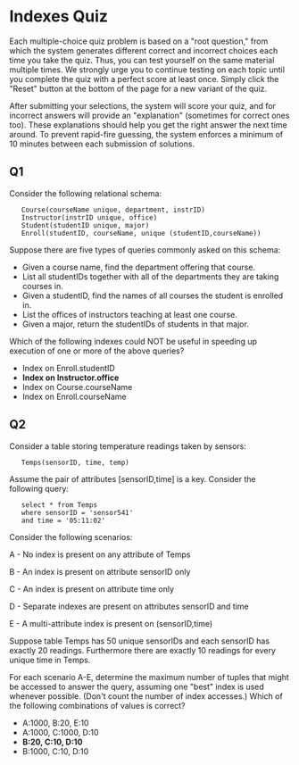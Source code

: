 # Indexes Quiz

Each multiple-choice quiz problem is based on a "root question," from which the system generates different correct and incorrect choices each time you take the quiz. Thus, you can test yourself on the same material multiple times. We strongly urge you to continue testing on each topic until you complete the quiz with a perfect score at least once. Simply click the "Reset" button at the bottom of the page for a new variant of the quiz.

After submitting your selections, the system will score your quiz, and for incorrect answers will provide an "explanation" (sometimes for correct ones too). These explanations should help you get the right answer the next time around. To prevent rapid-fire guessing, the system enforces a minimum of 10 minutes between each submission of solutions.

## Q1

Consider the following relational schema:

```
   Course(courseName unique, department, instrID)
   Instructor(instrID unique, office)
   Student(studentID unique, major)
   Enroll(studentID, courseName, unique (studentID,courseName))
```

Suppose there are five types of queries commonly asked on this schema:

- Given a course name, find the department offering that course.
- List all studentIDs together with all of the departments they are taking courses in.
- Given a studentID, find the names of all courses the student is enrolled in.
- List the offices of instructors teaching at least one course.
- Given a major, return the studentIDs of students in that major.

Which of the following indexes could NOT be useful in speeding up execution of one or more of the above queries?

- Index on Enroll.studentID
- **Index on Instructor.office**
- Index on Course.courseName
- Index on Enroll.courseName

## Q2

Consider a table storing temperature readings taken by sensors:

```
   Temps(sensorID, time, temp)
```

Assume the pair of attributes [sensorID,time] is a key. Consider the following query:

``` 
   select * from Temps
   where sensorID = 'sensor541'
   and time = '05:11:02'
```

Consider the following scenarios:

A - No index is present on any attribute of Temps

B - An index is present on attribute sensorID only

C - An index is present on attribute time only

D - Separate indexes are present on attributes sensorID and time

E - A multi-attribute index is present on (sensorID,time)

Suppose table Temps has 50 unique sensorIDs and each sensorID has exactly 20 readings. Furthermore there are exactly 10 readings for every unique time in Temps.

For each scenario A-E, determine the maximum number of tuples that might be accessed to answer the query, assuming one "best" index is used whenever possible. (Don't count the number of index accesses.) Which of the following combinations of values is correct?

- A:1000, B:20, E:10
- A:1000, C:1000, D:10
- **B:20, C:10, D:10**
- B:1000, C:10, D:10